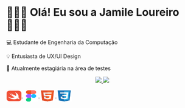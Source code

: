 # 👩🏻‍💻 Olá! Eu sou a Jamile Loureiro 👩🏻‍💻
  
  💻 Estudante de Engenharia da Computação
  
  💡 Entusiasta de UX/UI Design
  
  📱 Atualmente estagiária na área de testes
  
  

<div align="center">
  <a href="https://github.com/jamile-loureiro">
  <img height="180em" src="https://github-readme-stats.vercel.app/api?username=jamile-loureiro&show_icons=true&theme=dracula&include_all_commits=true&count_private=true"/>
  <img height="120em" src="https://github-readme-stats.vercel.app/api/top-langs/?username=jamile-loureiro&layout=compact&langs_count=7&theme=dracula"/>
</div>

<div style="display: inline_block"><br>
  <img align="center" alt="Jam-Swift" height="30" width="40" src="https://raw.githubusercontent.com/devicons/devicon/master/icons/swift/swift-original.svg">
  <img align="center" alt="Jam-figma" height="30" width="40" src="https://raw.githubusercontent.com/devicons/devicon/master/icons/figma/figma-original.svg">
  <img align="center" alt="Jam-HTML" height="30" width="40" src="https://raw.githubusercontent.com/devicons/devicon/master/icons/html5/html5-original.svg">
  <img align="center" alt="Jam-CSS" height="30" width="40" src="https://raw.githubusercontent.com/devicons/devicon/master/icons/css3/css3-original.svg">
</div>
